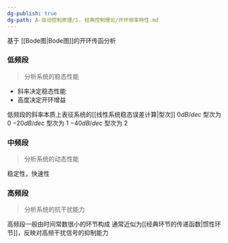 ```yaml
---
dg-publish: true
dg-path: A-自动控制原理/1. 经典控制理论/开环频率特性.md
---
```

基于 [[Bode图\|Bode图]]的开环传函分析
### 低频段
>分析系统的稳态性能
- 斜率决定稳态性能
- 高度决定开环增益

低频段的斜率本质上表征系统的[[线性系统稳态误差计算\|型次]]
$0dB/dec$     型次为 0
$-20dB/dec$ 型次为 1
$-40dB/dec$  型次为 2

### 中频段
>分析系统的动态性能

稳定性，快速性
### 高频段
>分析系统的抗干扰能力

高频段一般由时间常数很小的环节构成
通常近似为[[经典环节的传递函数\|惯性环节]]，反映对高频干扰信号的抑制能力



